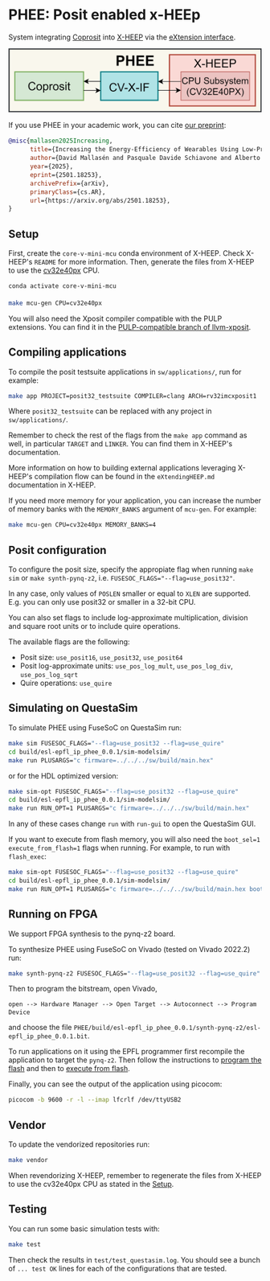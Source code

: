 # PHEE: Posit enabled x-HEEp

System integrating [Coprosit](https://github.com/esl-epfl/Coprosit) into [X-HEEP](https://github.com/esl-epfl/x-heep) via the [eXtension interface](https://docs.openhwgroup.org/projects/openhw-group-core-v-xif).

![PHEE diagram](docs/PHEE_diagram_horizontal.drawio.svg)

If you use PHEE in your academic work, you can cite [our preprint](https://arxiv.org/abs/2501.18253):

~~~BibTeX
@misc{mallasen2025Increasing,
      title={Increasing the Energy-Efficiency of Wearables Using Low-Precision Posit Arithmetic with PHEE}, 
      author={David Mallasén and Pasquale Davide Schiavone and Alberto A. Del Barrio and Manuel Prieto-Matias and David Atienza},
      year={2025},
      eprint={2501.18253},
      archivePrefix={arXiv},
      primaryClass={cs.AR},
      url={https://arxiv.org/abs/2501.18253}, 
}
~~~

## Setup

First, create the `core-v-mini-mcu` conda environment of X-HEEP. Check X-HEEP's `README` for more information.
Then, generate the files from X-HEEP to use the [cv32e40px](https://github.com/esl-epfl/cv32e40px) CPU.

~~~bash
conda activate core-v-mini-mcu

make mcu-gen CPU=cv32e40px
~~~

You will also need the Xposit compiler compatible with the PULP extensions.
You can find it in the [PULP-compatible branch of llvm-xposit](https://github.com/esl-epfl/llvm-xposit/tree/PULP-compatible).

## Compiling applications

To compile the posit testsuite applications in `sw/applications/`, run for example:

~~~bash
make app PROJECT=posit32_testsuite COMPILER=clang ARCH=rv32imcxposit1
~~~

Where `posit32_testsuite` can be replaced with any project in `sw/applications/`.

Remember to check the rest of the flags from the `make app` command as well, in particular `TARGET` and `LINKER`. You can find them in X-HEEP's documentation.

More information on how to building external applications leveraging X-HEEP's compilation flow can be found in the `eXtendingHEEP.md` documentation in X-HEEP.

If you need more memory for your application, you can increase the number of memory banks
with the `MEMORY_BANKS` argument of `mcu-gen`. For example:

~~~bash
make mcu-gen CPU=cv32e40px MEMORY_BANKS=4
~~~

## Posit configuration

To configure the posit size, specify the appropiate flag when running `make sim` or `make synth-pynq-z2`, i.e. `FUSESOC_FLAGS="--flag=use_posit32"`.

In any case, only values of `POSLEN` smaller or equal to `XLEN` are supported. E.g. you can only use posit32 or smaller in a 32-bit CPU.

You can also set flags to include log-approximate multiplication, division and square root units or to include quire operations.

The available flags are the following:
- Posit size: `use_posit16`, `use_posit32`, `use_posit64`
- Posit log-approximate units: `use_pos_log_mult`, `use_pos_log_div`, `use_pos_log_sqrt`
- Quire operations: `use_quire`

## Simulating on QuestaSim

To simulate PHEE using FuseSoC on QuestaSim run:

~~~bash
make sim FUSESOC_FLAGS="--flag=use_posit32 --flag=use_quire"
cd build/esl-epfl_ip_phee_0.0.1/sim-modelsim/
make run PLUSARGS="c firmware=../../../sw/build/main.hex"
~~~

or for the HDL optimized version:

~~~bash
make sim-opt FUSESOC_FLAGS="--flag=use_posit32 --flag=use_quire"
cd build/esl-epfl_ip_phee_0.0.1/sim-modelsim/
make run RUN_OPT=1 PLUSARGS="c firmware=../../../sw/build/main.hex"
~~~

In any of these cases change `run` with `run-gui` to open the QuestaSim GUI.

If you want to execute from flash memory, you will also need the `boot_sel=1 execute_from_flash=1`
flags when running. For example, to run with `flash_exec`:

~~~bash
make sim-opt FUSESOC_FLAGS="--flag=use_posit32 --flag=use_quire"
cd build/esl-epfl_ip_phee_0.0.1/sim-modelsim/
make run RUN_OPT=1 PLUSARGS="c firmware=../../../sw/build/main.hex boot_sel=1 execute_from_flash=1"
~~~

## Running on FPGA

We support FPGA synthesis to the pynq-z2 board.

To synthesize PHEE using FuseSoC on Vivado (tested on Vivado 2022.2) run:

~~~bash
make synth-pynq-z2 FUSESOC_FLAGS="--flag=use_posit32 --flag=use_quire"
~~~

Then to program the bitstream, open Vivado,

~~~text
open --> Hardware Manager --> Open Target --> Autoconnect --> Program Device
~~~

and choose the file `PHEE/build/esl-epfl_ip_phee_0.0.1/synth-pynq-z2/esl-epfl_ip_phee_0.0.1.bit`.

To run applications on it using the EPFL programmer first recompile the application to
target the `pynq-z2`. Then follow the instructions to [program the flash](https://x-heep.readthedocs.io/en/latest/How_to/ProgramFlash.html)
and then to [execute from flash](https://x-heep.readthedocs.io/en/latest/How_to/ExecuteFromFlash.html).

Finally, you can see the output of the application using picocom:

~~~bash
picocom -b 9600 -r -l --imap lfcrlf /dev/ttyUSB2
~~~

## Vendor

To update the vendorized repositories run:

~~~bash
make vendor
~~~

When revendorizing X-HEEP, remember to regenerate the files from X-HEEP to use the cv32e40px CPU as stated in the [Setup](#setup).

## Testing

You can run some basic simulation tests with:

~~~bash
make test
~~~

Then check the results in `test/test_questasim.log`. You should see a bunch of
`... test OK` lines for each of the configurations that are tested.
